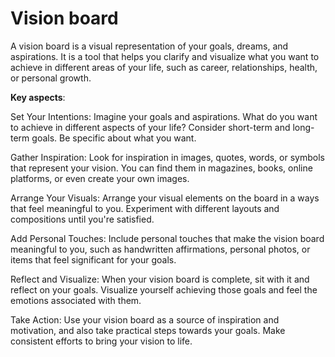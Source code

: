# Vision board

A vision board is a visual representation of your goals, dreams, and aspirations. It is a tool that helps you clarify and visualize what you want to achieve in different areas of your life, such as career, relationships, health, or personal growth.

**Key aspects**:

Set Your Intentions: Imagine your goals and aspirations. What do you want to achieve in different aspects of your life? Consider short-term and long-term goals. Be specific about what you want.

Gather Inspiration: Look for inspiration in images, quotes, words, or symbols that represent your vision. You can find them in magazines, books, online platforms, or even create your own images.

Arrange Your Visuals: Arrange your visual elements on the board in a ways that feel meaningful to you. Experiment with different layouts and compositions until you're satisfied.

Add Personal Touches: Include personal touches that make the vision board meaningful to you, such as handwritten affirmations, personal photos, or items that feel significant for your goals.

Reflect and Visualize: When your vision board is complete, sit with it and reflect on your goals. Visualize yourself achieving those goals and feel the emotions associated with them.

Take Action: Use your vision board as a source of inspiration and motivation, and also take practical steps towards your goals. Make consistent efforts to bring your vision to life.
